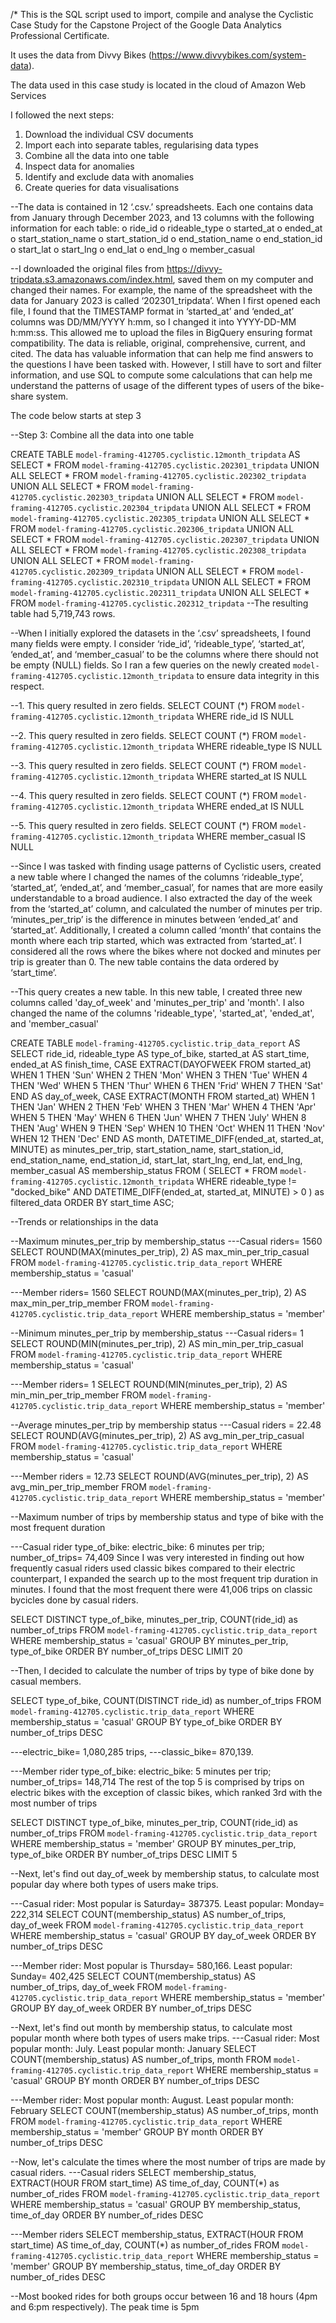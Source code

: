 /*
This is the SQL script used to import, compile and analyse the Cyclistic Case 
Study for the Capstone Project of the Google Data Analytics Professional Certificate.

It uses the data from Divvy Bikes (https://www.divvybikes.com/system-data).

The data used in this case study is located in the cloud of Amazon Web Services

I followed the next steps:

1. Download the individual CSV documents
2. Import each into separate tables, regularising data types
3. Combine all the data into one table
4. Inspect data for anomalies
5. Identify and exclude data with anomalies
6. Create queries for data visualisations

--The data is contained in 12 ‘.csv.’ spreadsheets. Each one contains data from January through December 2023, and 13 columns with the following information for each table:
o	ride_id
o	rideable_type
o	started_at
o	ended_at
o	start_station_name
o	start_station_id
o	end_station_name
o	end_station_id
o	start_lat
o	start_lng
o	end_lat
o	end_lng
o	member_casual

--I downloaded the original files from https://divvy-tripdata.s3.amazonaws.com/index.html, saved them on my computer and changed their names. For example, the name of the spreadsheet with the data for January 2023 is called ‘202301_tripdata’. When I first opened each file, I found that the TIMESTAMP format in ‘started_at’ and ‘ended_at’ columns was DD/MM/YYYY h:mm, so I changed it into YYYY-DD-MM h:mm:ss. This allowed me to upload the files in BigQuery ensuring format compatibility. 
The data is reliable, original, comprehensive, current, and cited. The data has valuable information that can help me find answers to the questions I have been tasked with. However, I still have to sort and filter information, and use SQL to compute some calculations that can help me understand the patterns of usage of the different types of users of the bike-share system.

The code below starts at step 3

--Step 3: Combine all the data into one table

CREATE TABLE `model-framing-412705.cyclistic.12month_tripdata` AS
SELECT
  *
FROM
  `model-framing-412705.cyclistic.202301_tripdata`
UNION ALL
SELECT
  *
FROM
  `model-framing-412705.cyclistic.202302_tripdata`
UNION ALL
SELECT
  *
FROM
  `model-framing-412705.cyclistic.202303_tripdata`
UNION ALL
SELECT
  *
FROM
  `model-framing-412705.cyclistic.202304_tripdata`
UNION ALL
SELECT
  *
FROM
  `model-framing-412705.cyclistic.202305_tripdata`
UNION ALL
SELECT
  *
FROM
  `model-framing-412705.cyclistic.202306_tripdata`
UNION ALL
SELECT
  *
FROM
  `model-framing-412705.cyclistic.202307_tripdata`
UNION ALL
SELECT
  *
FROM
  `model-framing-412705.cyclistic.202308_tripdata`
UNION ALL
SELECT
  *
FROM
  `model-framing-412705.cyclistic.202309_tripdata`
UNION ALL
SELECT
  *
FROM
  `model-framing-412705.cyclistic.202310_tripdata`
UNION ALL
SELECT
  *
FROM
  `model-framing-412705.cyclistic.202311_tripdata`
UNION ALL
SELECT
  *
FROM
  `model-framing-412705.cyclistic.202312_tripdata`
--The resulting table had 5,719,743 rows. 

--When I initially explored the datasets in the ‘.csv’ spreadsheets, I found many fields were empty. I consider ‘ride_id’, ‘rideable_type’, ‘started_at’, ‘ended_at’, and ‘member_casual’ to be the columns where there should not be empty (NULL) fields. So I ran a few queries on the newly created `model-framing-412705.cyclistic.12month_tripdata`  to ensure data integrity in this respect. 

--1.	This query resulted in zero fields. 
SELECT 
COUNT (*)
FROM `model-framing-412705.cyclistic.12month_tripdata`
WHERE ride_id IS NULL

--2.	This query resulted in zero fields. 
SELECT 
COUNT (*)
FROM `model-framing-412705.cyclistic.12month_tripdata`
WHERE rideable_type IS NULL

--3.	 This query resulted in zero fields. 
SELECT 
COUNT (*)
FROM `model-framing-412705.cyclistic.12month_tripdata`
WHERE started_at IS NULL

--4.	This query resulted in zero fields. 
SELECT 
COUNT (*)
FROM `model-framing-412705.cyclistic.12month_tripdata`
WHERE ended_at IS NULL

--5.	This query resulted in zero fields. 
SELECT 
COUNT (*)
FROM `model-framing-412705.cyclistic.12month_tripdata`
WHERE member_casual IS NULL

--Since I was tasked with finding usage patterns of Cyclistic users, created a new table where I changed the names of the columns ‘rideable_type’, ‘started_at’, ‘ended_at’, and ‘member_casual’, for names that are more easily understandable to a broad audience. I also extracted the day of the week from the ‘started_at’ column, and calculated the number of minutes per trip. ‘minutes_per_trip’ is the difference in minutes between ‘ended_at’ and ‘started_at’. Additionally, I created a column called ‘month’ that contains the month where each trip started, which was extracted from ‘started_at’.  I considered all the rows where the bikes where not docked and minutes per trip is greater than 0. The new table contains the data ordered by ‘start_time’.

--This query creates a new table. In this new table, I created three new columns called 'day_of_week' and 'minutes_per_trip' and 'month'. I also changed the name of the columns 'rideable_type', 'started_at', 'ended_at', and 'member_casual'

CREATE TABLE `model-framing-412705.cyclistic.trip_data_report`
AS
SELECT
  ride_id,
  rideable_type AS type_of_bike,
  started_at AS start_time,
  ended_at AS finish_time,
  CASE EXTRACT(DAYOFWEEK FROM started_at)
    WHEN 1 THEN 'Sun'
    WHEN 2 THEN 'Mon'
    WHEN 3 THEN 'Tue'
    WHEN 4 THEN 'Wed'
    WHEN 5 THEN 'Thur'
    WHEN 6 THEN 'Frid'
    WHEN 7 THEN 'Sat'
  END AS day_of_week,
  CASE EXTRACT(MONTH FROM started_at) 
    WHEN 1 THEN 'Jan'
    WHEN 2 THEN 'Feb'
    WHEN 3 THEN 'Mar'
    WHEN 4 THEN 'Apr'
    WHEN 5 THEN 'May'
    WHEN 6 THEN 'Jun'
    WHEN 7 THEN 'July'
    WHEN 8 THEN 'Aug'
    WHEN 9 THEN 'Sep'
    WHEN 10 THEN 'Oct'
    WHEN 11 THEN 'Nov'
    WHEN 12 THEN 'Dec'
  END AS month,
  DATETIME_DIFF(ended_at, started_at, MINUTE) as minutes_per_trip,
  start_station_name,
  start_station_id,
  end_station_name,
  end_station_id,
  start_lat,
  start_lng,
  end_lat,
  end_lng,
  member_casual AS membership_status 
FROM
  (
    SELECT *
    FROM `model-framing-412705.cyclistic.12month_tripdata`
    WHERE rideable_type != "docked_bike" 
      AND DATETIME_DIFF(ended_at, started_at, MINUTE) > 0
  ) as filtered_data
ORDER BY
  start_time ASC;

--Trends or relationships in the data

--Maximum minutes_per_trip by membership_status
---Casual riders= 1560
SELECT 
ROUND(MAX(minutes_per_trip), 2) AS max_min_per_trip_casual
FROM `model-framing-412705.cyclistic.trip_data_report`
WHERE membership_status = 'casual'

---Member riders= 1560
SELECT 
ROUND(MAX(minutes_per_trip), 2) AS max_min_per_trip_member
FROM `model-framing-412705.cyclistic.trip_data_report`
WHERE membership_status = 'member'

--Minimum minutes_per_trip by membership_status
---Casual riders= 1
SELECT 
ROUND(MIN(minutes_per_trip), 2) AS min_min_per_trip_casual
FROM `model-framing-412705.cyclistic.trip_data_report`
WHERE membership_status = 'casual'

---Member riders= 1
SELECT 
ROUND(MIN(minutes_per_trip), 2) AS min_min_per_trip_member
FROM `model-framing-412705.cyclistic.trip_data_report`
WHERE membership_status = 'member'

--Average minutes_per_trip by membership status
---Casual riders =  22.48
SELECT 
ROUND(AVG(minutes_per_trip), 2) AS avg_min_per_trip_casual
FROM `model-framing-412705.cyclistic.trip_data_report`
WHERE membership_status = 'casual'

---Member riders = 12.73
SELECT 
ROUND(AVG(minutes_per_trip), 2) AS avg_min_per_trip_member
FROM `model-framing-412705.cyclistic.trip_data_report`
WHERE membership_status = 'member'

--Maximum number of trips by membership status and type of bike with the most frequent duration

---Casual rider
type_of_bike: electric_bike: 6 minutes per trip; number_of_trips= 74,409
Since I was very interested in finding out how frequently casual riders used classic bikes compared to their electric counterpart, I expanded the search up to the most frequent trip duration in minutes. I found that the most frequent there were 41,006 trips on classic bycicles done by casual riders.

SELECT 
DISTINCT type_of_bike,
minutes_per_trip,
COUNT(ride_id) as number_of_trips
FROM `model-framing-412705.cyclistic.trip_data_report`
WHERE membership_status = 'casual'
GROUP BY minutes_per_trip, type_of_bike
ORDER BY number_of_trips DESC 
LIMIT 20

--Then, I decided to calculate the number of trips by type of bike done by casual members.

SELECT 
type_of_bike,
COUNT(DISTINCT ride_id) as number_of_trips
FROM `model-framing-412705.cyclistic.trip_data_report`
WHERE membership_status = 'casual'
GROUP BY type_of_bike
ORDER BY number_of_trips DESC 

---electric_bike= 1,080,285 trips, 
---classic_bike= 870,139.


---Member rider
type_of_bike: electric_bike: 5 minutes per trip; number_of_trips= 148,714
The rest of the top 5 is comprised by trips on electric bikes with the exception of classic bikes, which ranked 3rd with the most number of trips

SELECT 
DISTINCT type_of_bike,
minutes_per_trip,
COUNT(ride_id) as number_of_trips
FROM `model-framing-412705.cyclistic.trip_data_report`
WHERE membership_status = 'member'
GROUP BY minutes_per_trip, type_of_bike
ORDER BY number_of_trips DESC 
LIMIT 5

--Next, let's find out day_of_week by membership status, to calculate most popular day where both types of users make trips.

---Casual rider: Most popular is Saturday= 387375. Least popular: Monday= 222,314
SELECT 
COUNT(membership_status) AS number_of_trips,
day_of_week
FROM `model-framing-412705.cyclistic.trip_data_report`
WHERE membership_status = 'casual'
GROUP BY day_of_week
ORDER BY number_of_trips DESC


---Member rider: Most popular is Thursday= 580,166. Least popular: Sunday= 402,425
SELECT 
COUNT(membership_status) AS number_of_trips,
day_of_week
FROM `model-framing-412705.cyclistic.trip_data_report`
WHERE membership_status = 'member'
GROUP BY day_of_week
ORDER BY number_of_trips DESC

--Next, let's find out month by membership status, to calculate most popular month where both types of users make trips.
---Casual rider: Most popular month: July. Least popular month: January
SELECT 
COUNT(membership_status) AS number_of_trips,
month
FROM `model-framing-412705.cyclistic.trip_data_report`
WHERE membership_status = 'casual'
GROUP BY month
ORDER BY number_of_trips DESC

---Member rider: Most popular month: August. Least popular month: February
SELECT 
COUNT(membership_status) AS number_of_trips,
month
FROM `model-framing-412705.cyclistic.trip_data_report`
WHERE membership_status = 'member'
GROUP BY month
ORDER BY number_of_trips DESC

--Now, let's calculate the times where the most number of trips are made by casual riders. 
---Casual riders
SELECT 
membership_status,
EXTRACT(HOUR FROM start_time) AS time_of_day,
COUNT(*) as number_of_rides
FROM `model-framing-412705.cyclistic.trip_data_report`
WHERE membership_status = 'casual'
GROUP BY membership_status, time_of_day
ORDER BY number_of_rides DESC

---Member riders
SELECT 
membership_status,
EXTRACT(HOUR FROM start_time) AS time_of_day,
COUNT(*) as number_of_rides
FROM `model-framing-412705.cyclistic.trip_data_report`
WHERE membership_status = 'member'
GROUP BY membership_status, time_of_day
ORDER BY number_of_rides DESC

--Most booked rides for both groups occur between 16 and 18 hours (4pm and 6:pm respectively). The peak time is 5pm

